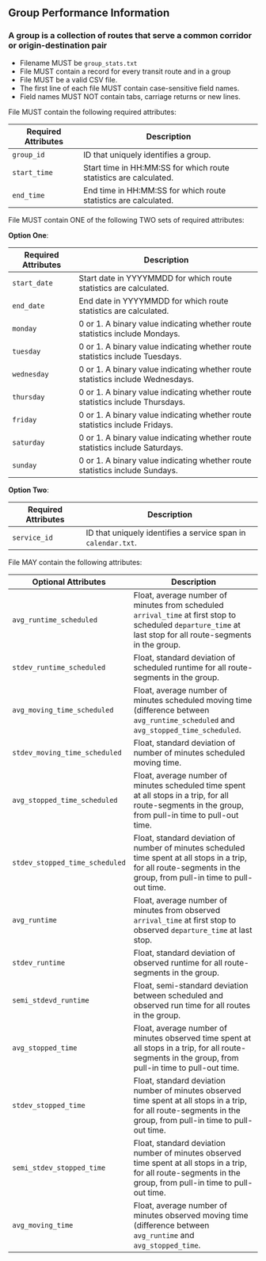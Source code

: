 ## Group Performance Information
### A group is a collection of routes that serve a common corridor or origin-destination pair

 *  Filename MUST be `group_stats.txt`
 *  File MUST contain a record for every transit route and in a group
 *  File MUST be a valid CSV file.
 *  The first line of each file MUST contain case-sensitive field names.
 *  Field names MUST NOT contain tabs, carriage returns or new lines.

File MUST contain the following required attributes:

Required Attributes	| Description										
----------			| -------------		
`group_id`			| ID that uniquely identifies a group.
`start_time`		| Start time in HH:MM:SS for which route statistics are calculated.
`end_time`			| End time in HH:MM:SS for which route statistics are calculated.

File MUST contain ONE of the following TWO sets of required attributes:

**Option One**:

Required Attributes	| Description										
----------			| -------------		
`start_date`		| Start date in YYYYMMDD for which route statistics are calculated.
`end_date`			| End date in YYYYMMDD for which route statistics are calculated.
`monday`			| 0 or 1. A binary value indicating whether route statistics include Mondays.
`tuesday`			| 0 or 1. A binary value indicating whether route statistics include Tuesdays.
`wednesday`			| 0 or 1. A binary value indicating whether route statistics include Wednesdays.
`thursday`			| 0 or 1. A binary value indicating whether route statistics include Thursdays.
`friday`			| 0 or 1. A binary value indicating whether route statistics include Fridays.
`saturday`			| 0 or 1. A binary value indicating whether route statistics include Saturdays.
`sunday`			| 0 or 1. A binary value indicating whether route statistics include Sundays.

**Option Two**:

Required Attributes	| Description										
----------			| -------------		
`service_id`		| ID that uniquely identifies a service span in `calendar.txt`.

File MAY contain the following attributes:

Optional Attributes					| Description										
----------							| -------------		
`avg_runtime_scheduled`		| Float, average number of minutes from scheduled `arrival_time` at first stop to scheduled `departure_time` at last stop for all route-segments in the group.
`stdev_runtime_scheduled`		| Float, standard deviation of scheduled runtime for all route-segments in the group.
`avg_moving_time_scheduled`	| Float, average number of minutes scheduled moving time (difference between `avg_runtime_scheduled` and `avg_stopped_time_scheduled`.
`stdev_moving_time_scheduled`	| Float, standard deviation of number of minutes scheduled moving time.
`avg_stopped_time_scheduled`	| Float, average number of minutes scheduled time spent at all stops in a trip, for all route-segments in the group, from pull-in time to pull-out time.
`stdev_stopped_time_scheduled`	| Float, standard deviation of number of minutes scheduled time spent at all stops in a trip, for all route-segments in the group, from pull-in time to pull-out time.
`avg_runtime`			| Float, average number of minutes from observed `arrival_time` at first stop to observed `departure_time` at last stop.
`stdev_runtime`		| Float, standard deviation of observed runtime for all route-segments in the group.
`semi_stdevd_runtime`	| Float, semi-standard deviation between scheduled and observed run time for all routes in the group.
`avg_stopped_time`	| Float, average number of minutes observed time spent at all stops in a trip, for all route-segments in the group, from pull-in time to pull-out time.
`stdev_stopped_time`	| Float, standard deviation number of minutes observed time spent at all stops in a trip, for all route-segments in the group, from pull-in time to pull-out time.
`semi_stdev_stopped_time`	| Float, standard deviation number of minutes observed time spent at all stops in a trip, for all route-segments in the group, from pull-in time to pull-out time.
`avg_moving_time`		| Float, average number of minutes observed moving time (difference between `avg_runtime` and `avg_stopped_time`.
